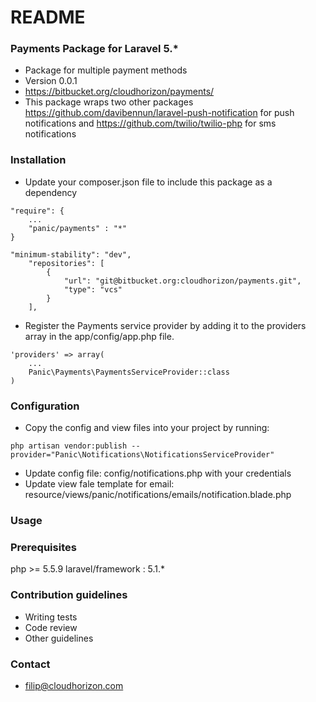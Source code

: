 # README #


### Payments Package for Laravel 5.* ###

* Package for multiple payment methods
* Version 0.0.1
* https://bitbucket.org/cloudhorizon/payments/
* This package wraps two other packages https://github.com/davibennun/laravel-push-notification for push notifications and https://github.com/twilio/twilio-php for sms notifications

### Installation ###

* Update your composer.json file to include this package as a dependency 
```
"require": {
    ...
    "panic/payments" : "*"
}

"minimum-stability": "dev",
    "repositories": [
        {
            "url": "git@bitbucket.org:cloudhorizon/payments.git",
            "type": "vcs"
        }
    ],
```
* Register the Payments service provider by adding it to the providers array in the app/config/app.php file.

```
'providers' => array(
    ...
    Panic\Payments\PaymentsServiceProvider::class
)

```

### Configuration ###

* Copy the config and view files into your project by running:

```
php artisan vendor:publish --provider="Panic\Notifications\NotificationsServiceProvider"
```
* Update config file: config/notifications.php with your credentials
* Update view fale template for email: resource/views/panic/notifications/emails/notification.blade.php

### Usage ###


### Prerequisites ###

php >= 5.5.9
laravel/framework : 5.1.*

### Contribution guidelines ###

* Writing tests
* Code review
* Other guidelines

### Contact ###

* filip@cloudhorizon.com
